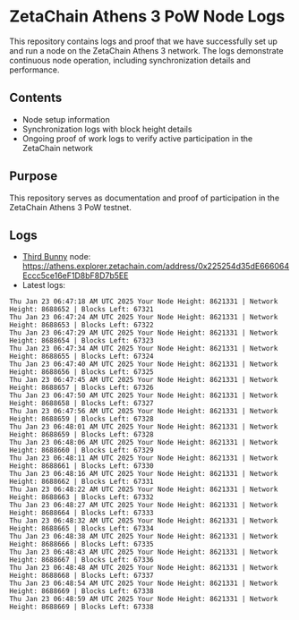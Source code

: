 # ZetaChain Athens 3 PoW Node Logs
This repository contains logs and proof that we have successfully set up and run a node on the ZetaChain Athens 3 network. The logs demonstrate continuous node operation, including synchronization details and performance.

## Contents
- Node setup information
- Synchronization logs with block height details
- Ongoing proof of work logs to verify active participation in the ZetaChain network

## Purpose
This repository serves as documentation and proof of participation in the ZetaChain Athens 3 PoW testnet.

## Logs

- [Third Bunny](https://thirdbunny.xyz/) node: https://athens.explorer.zetachain.com/address/0x225254d35dE666064Eccc5ce16eF1D8bF8D7b5EE
- Latest logs:
```
Thu Jan 23 06:47:18 AM UTC 2025 Your Node Height: 8621331 | Network Height: 8688652 | Blocks Left: 67321
Thu Jan 23 06:47:24 AM UTC 2025 Your Node Height: 8621331 | Network Height: 8688653 | Blocks Left: 67322
Thu Jan 23 06:47:29 AM UTC 2025 Your Node Height: 8621331 | Network Height: 8688654 | Blocks Left: 67323
Thu Jan 23 06:47:34 AM UTC 2025 Your Node Height: 8621331 | Network Height: 8688655 | Blocks Left: 67324
Thu Jan 23 06:47:40 AM UTC 2025 Your Node Height: 8621331 | Network Height: 8688656 | Blocks Left: 67325
Thu Jan 23 06:47:45 AM UTC 2025 Your Node Height: 8621331 | Network Height: 8688657 | Blocks Left: 67326
Thu Jan 23 06:47:50 AM UTC 2025 Your Node Height: 8621331 | Network Height: 8688658 | Blocks Left: 67327
Thu Jan 23 06:47:56 AM UTC 2025 Your Node Height: 8621331 | Network Height: 8688659 | Blocks Left: 67328
Thu Jan 23 06:48:01 AM UTC 2025 Your Node Height: 8621331 | Network Height: 8688659 | Blocks Left: 67328
Thu Jan 23 06:48:06 AM UTC 2025 Your Node Height: 8621331 | Network Height: 8688660 | Blocks Left: 67329
Thu Jan 23 06:48:11 AM UTC 2025 Your Node Height: 8621331 | Network Height: 8688661 | Blocks Left: 67330
Thu Jan 23 06:48:16 AM UTC 2025 Your Node Height: 8621331 | Network Height: 8688662 | Blocks Left: 67331
Thu Jan 23 06:48:22 AM UTC 2025 Your Node Height: 8621331 | Network Height: 8688663 | Blocks Left: 67332
Thu Jan 23 06:48:27 AM UTC 2025 Your Node Height: 8621331 | Network Height: 8688664 | Blocks Left: 67333
Thu Jan 23 06:48:32 AM UTC 2025 Your Node Height: 8621331 | Network Height: 8688665 | Blocks Left: 67334
Thu Jan 23 06:48:38 AM UTC 2025 Your Node Height: 8621331 | Network Height: 8688666 | Blocks Left: 67335
Thu Jan 23 06:48:43 AM UTC 2025 Your Node Height: 8621331 | Network Height: 8688667 | Blocks Left: 67336
Thu Jan 23 06:48:48 AM UTC 2025 Your Node Height: 8621331 | Network Height: 8688668 | Blocks Left: 67337
Thu Jan 23 06:48:54 AM UTC 2025 Your Node Height: 8621331 | Network Height: 8688669 | Blocks Left: 67338
Thu Jan 23 06:48:59 AM UTC 2025 Your Node Height: 8621331 | Network Height: 8688669 | Blocks Left: 67338
```
